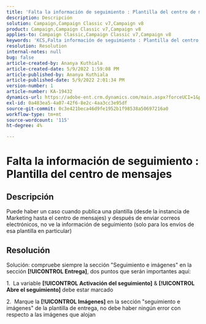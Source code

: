 ```yaml
---
title: 'Falta la información de seguimiento : Plantilla del centro de mensajes'
description: Descripción
solution: Campaign,Campaign Classic v7,Campaign v8
product: Campaign,Campaign Classic v7,Campaign v8
applies-to: Campaign Classic,Campaign Classic v7,Campaign v8
keywords: 'KCS,Falta información de seguimiento : Plantilla del centro de mensajes'
resolution: Resolution
internal-notes: null
bug: false
article-created-by: Ananya Kuthiala
article-created-date: 5/9/2022 1:59:08 PM
article-published-by: Ananya Kuthiala
article-published-date: 5/9/2022 2:01:34 PM
version-number: 1
article-number: KA-19432
dynamics-url: https://adobe-ent.crm.dynamics.com/main.aspx?forceUCI=1&pagetype=entityrecord&etn=knowledgearticle&id=b38acf2e-a0cf-ec11-a7b5-0022480a8e40
exl-id: 0a483ea5-4a07-42f6-8e2c-4aa3cc3e95df
source-git-commit: 0c3e421beca46d9fe1952b1f98538a50697216a0
workflow-type: tm+mt
source-wordcount: '115'
ht-degree: 4%

---
```


# Falta la información de seguimiento : Plantilla del centro de mensajes

## Descripción

Puede haber un caso cuando publica una plantilla (desde la instancia de Marketing hasta el centro de mensajes) y después de enviar correos electrónicos, no ve la información de seguimiento (solo para los envíos de esa plantilla en particular)

## Resolución


Solución: compruebe siempre la sección &quot;Seguimiento e imágenes&quot; en la sección **[!UICONTROL Entrega]**, dos puntos que serán importantes aquí:

1.  La variable **[!UICONTROL Activación del seguimiento]** &amp; **[!UICONTROL Abre el seguimiento]** debe estar marcado

2.  Marque la **[!UICONTROL Imágenes]** en la sección &quot;seguimiento e imágenes&quot; de la plantilla de entrega, no debe haber ningún error con respecto a las imágenes que alojan
